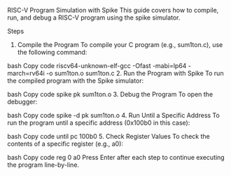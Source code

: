 RISC-V Program Simulation with Spike </b>
This guide covers how to compile, run, and debug a RISC-V program using the spike simulator.</b>

Steps
1. Compile the Program
To compile your C program (e.g., sum1ton.c), use the following command:

bash
Copy code
riscv64-unknown-elf-gcc -Ofast -mabi=lp64 -march=rv64i -o sum1ton.o sum1ton.c
2. Run the Program with Spike
To run the compiled program with the Spike simulator:

bash
Copy code
spike pk sum1ton.o
3. Debug the Program
To open the debugger:

bash
Copy code
spike -d pk sum1ton.o
4. Run Until a Specific Address
To run the program until a specific address (0x100b0 in this case):

bash
Copy code
until pc 100b0
5. Check Register Values
To check the contents of a specific register (e.g., a0):

bash
Copy code
reg 0 a0
Press Enter after each step to continue executing the program line-by-line.
